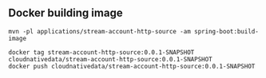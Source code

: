## Docker building image

```shell
mvn -pl applications/stream-account-http-source -am spring-boot:build-image
```

```shell
docker tag stream-account-http-source:0.0.1-SNAPSHOT cloudnativedata/stream-account-http-source:0.0.1-SNAPSHOT
docker push cloudnativedata/stream-account-http-source:0.0.1-SNAPSHOT
```

